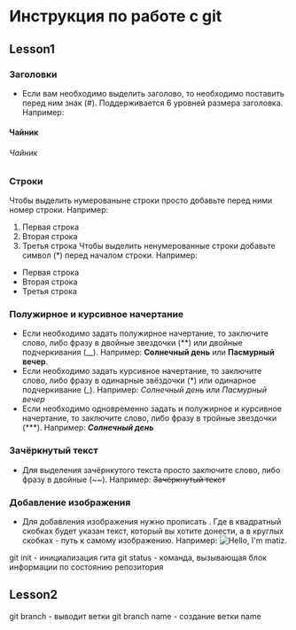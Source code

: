 # Инструкция по работе с git

## Lesson1

### Заголовки
* Если вам необходимо выделить заголово, то необходимо поставить перед ним знак (#). Поддерживается 6 уровней размера заголовка. Например:
#### Чайник
###### Чайник



### Строки 
Чтобы выделить нумерованыне строки просто добавьте перед ними номер строки. Например:
1. Первая строка
2. Вторая строка
3. Третья строка
Чтобы выделить ненумерованные строки добавьте символ (*) перед началом строки. Например:
* Первая строка 
* Вторая строка
* Третья строка
### Полужирное и курсивное начертание
* Если необходимо задать полужирное начертание, то заключите слово, либо фразу в двойные звездочки (**) или двойные подчеркивания (__). Например:
**Солнечный день** или __Пасмурный вечер__.
* Если необходимо задать курсивное начертание, то заключите слово, либо фразу в одинарные звёздочки (*) или одинарное подчеркивание (_). Например:
*Солнечный день* или _Пасмурный вечер_
* Если необходимо одновременно задать и полужирное и курсивное начертание, то заключите слово, либо фразу в тройные звездочки (***). Например:
***Солнечный день*** 

### Зачёркнутый текст
* Для выделения зачёрнкутого текста просто заключите слово, либо фразу в двойные (~~). Например: 
~~Зачёркнутый текст~~

### Добавление изображения
* Для добавления изображения нужно прописать ![](). Где в квадратный скобках будет указан текст, который вы хотите донести, а в круглых скобках - путь к самому изображению. Например: ![Hello, I'm matiz](matiz.jpg).

git init - инициализация гита
git status - команда, вызывающая блок информации по состоянию репозитория
## Lesson2
git branch - выводит ветки
git branch name - создание ветки name